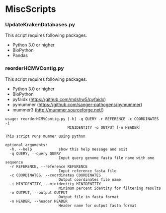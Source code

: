 # MiscScripts

### UpdateKrakenDatabases.py
This script requires following packages.
- Python 3.0 or higher
- BioPython
- Pandas

### reorderHCMVContig.py
This script requires following packages.
- Python 3.0 or higher
- BioPython
- pyfaidx (https://github.com/mdshw5/pyfaidx)
- pymummer (https://github.com/sanger-pathogens/pymummer)
- mummer3 (http://mummer.sourceforge.net/)
```
usage: reorderHCMVContig.py [-h] -q QUERY -r REFERENCE -c COORDINATES -i
                            MINIDENTITY -o OUTPUT [-n HEADER]

This script runs mummer using python

optional arguments:
  -h, --help            show this help message and exit
  -q QUERY, --query QUERY
                        Input query genome fasta file name with one sequence
  -r REFERENCE, --reference REFERENCE
                        Input reference fasta file
  -c COORDINATES, --coordinates COORDINATES
                        Output coordinates file name
  -i MINIDENTITY, --minidentity MINIDENTITY
                        Minimum percent identity for filtering results
  -o OUTPUT, --output OUTPUT
                        Output file in fasta format
  -n HEADER, --header HEADER
                        Header name for output fasta format
```
